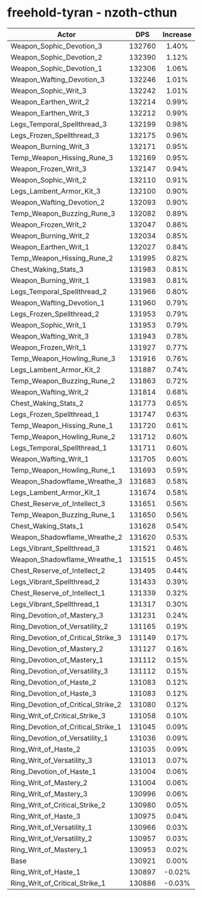 # freehold-tyran - nzoth-cthun
| Actor | DPS | Increase |
|---|:---:|:---:|
|Weapon_Sophic_Devotion_3|132760|1.40%|
|Weapon_Sophic_Devotion_2|132390|1.12%|
|Weapon_Sophic_Devotion_1|132306|1.06%|
|Weapon_Wafting_Devotion_3|132246|1.01%|
|Weapon_Sophic_Writ_3|132242|1.01%|
|Weapon_Earthen_Writ_2|132214|0.99%|
|Weapon_Earthen_Writ_3|132212|0.99%|
|Legs_Temporal_Spellthread_3|132199|0.98%|
|Legs_Frozen_Spellthread_3|132175|0.96%|
|Weapon_Burning_Writ_3|132171|0.95%|
|Temp_Weapon_Hissing_Rune_3|132169|0.95%|
|Weapon_Frozen_Writ_3|132147|0.94%|
|Weapon_Sophic_Writ_2|132110|0.91%|
|Legs_Lambent_Armor_Kit_3|132100|0.90%|
|Weapon_Wafting_Devotion_2|132093|0.90%|
|Temp_Weapon_Buzzing_Rune_3|132082|0.89%|
|Weapon_Frozen_Writ_2|132047|0.86%|
|Weapon_Burning_Writ_2|132034|0.85%|
|Weapon_Earthen_Writ_1|132027|0.84%|
|Temp_Weapon_Hissing_Rune_2|131995|0.82%|
|Chest_Waking_Stats_3|131983|0.81%|
|Weapon_Burning_Writ_1|131983|0.81%|
|Legs_Temporal_Spellthread_2|131966|0.80%|
|Weapon_Wafting_Devotion_1|131960|0.79%|
|Legs_Frozen_Spellthread_2|131953|0.79%|
|Weapon_Sophic_Writ_1|131953|0.79%|
|Weapon_Wafting_Writ_3|131943|0.78%|
|Weapon_Frozen_Writ_1|131927|0.77%|
|Temp_Weapon_Howling_Rune_3|131916|0.76%|
|Legs_Lambent_Armor_Kit_2|131887|0.74%|
|Temp_Weapon_Buzzing_Rune_2|131863|0.72%|
|Weapon_Wafting_Writ_2|131814|0.68%|
|Chest_Waking_Stats_2|131773|0.65%|
|Legs_Frozen_Spellthread_1|131747|0.63%|
|Temp_Weapon_Hissing_Rune_1|131720|0.61%|
|Temp_Weapon_Howling_Rune_2|131712|0.60%|
|Legs_Temporal_Spellthread_1|131711|0.60%|
|Weapon_Wafting_Writ_1|131705|0.60%|
|Temp_Weapon_Howling_Rune_1|131693|0.59%|
|Weapon_Shadowflame_Wreathe_3|131683|0.58%|
|Legs_Lambent_Armor_Kit_1|131674|0.58%|
|Chest_Reserve_of_Intellect_3|131651|0.56%|
|Temp_Weapon_Buzzing_Rune_1|131650|0.56%|
|Chest_Waking_Stats_1|131628|0.54%|
|Weapon_Shadowflame_Wreathe_2|131620|0.53%|
|Legs_Vibrant_Spellthread_3|131521|0.46%|
|Weapon_Shadowflame_Wreathe_1|131515|0.45%|
|Chest_Reserve_of_Intellect_2|131495|0.44%|
|Legs_Vibrant_Spellthread_2|131433|0.39%|
|Chest_Reserve_of_Intellect_1|131339|0.32%|
|Legs_Vibrant_Spellthread_1|131317|0.30%|
|Ring_Devotion_of_Mastery_3|131231|0.24%|
|Ring_Devotion_of_Versatility_2|131165|0.19%|
|Ring_Devotion_of_Critical_Strike_3|131149|0.17%|
|Ring_Devotion_of_Mastery_2|131127|0.16%|
|Ring_Devotion_of_Mastery_1|131112|0.15%|
|Ring_Devotion_of_Versatility_3|131112|0.15%|
|Ring_Devotion_of_Haste_2|131083|0.12%|
|Ring_Devotion_of_Haste_3|131083|0.12%|
|Ring_Devotion_of_Critical_Strike_2|131080|0.12%|
|Ring_Writ_of_Critical_Strike_3|131058|0.10%|
|Ring_Devotion_of_Critical_Strike_1|131045|0.09%|
|Ring_Devotion_of_Versatility_1|131036|0.09%|
|Ring_Writ_of_Haste_2|131035|0.09%|
|Ring_Writ_of_Versatility_3|131013|0.07%|
|Ring_Devotion_of_Haste_1|131004|0.06%|
|Ring_Writ_of_Mastery_2|131004|0.06%|
|Ring_Writ_of_Mastery_3|130996|0.06%|
|Ring_Writ_of_Critical_Strike_2|130980|0.05%|
|Ring_Writ_of_Haste_3|130975|0.04%|
|Ring_Writ_of_Versatility_1|130966|0.03%|
|Ring_Writ_of_Versatility_2|130957|0.03%|
|Ring_Writ_of_Mastery_1|130953|0.02%|
|Base|130921|0.00%|
|Ring_Writ_of_Haste_1|130897|-0.02%|
|Ring_Writ_of_Critical_Strike_1|130886|-0.03%|
